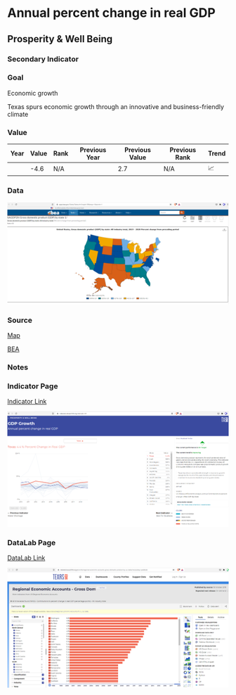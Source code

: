 # Annual percent change in real GDP

## Prosperity & Well Being

### Secondary Indicator

### **Goal**

Economic growth

Texas spurs economic growth through an innovative and business-friendly climate

### **Value**

| Year |  Value      | Rank     | Previous Year   | Previous Value | Previous Rank | Trend | 
| ----------- | ----------- | ----------- | ----------- | ----------- | ----------- | -----------|
|             |    -4.6      | N/A         |             |    2.7     | N/A         | 📈        | 

### Data

![sdsd](./data_dgp.PNG)


### Source

[Map](https://apps.bea.gov/iTable/iTable.cfm?reqid=99&step=1&acrdn=1)

[BEA](https://www.bea.gov/data/gdp/gdp-state)

### Notes



### Indicator Page

[Indicator Link](https://indicators.texas2036.org/indicator/28)

![d](./indicator_gdp.PNG)

### DataLab Page


[DataLab Link](https://datalab.texas2036.org/jlsrwmb/regional-economic-accounts-gross-domestic-product-by-us-states?accesskey=pdsbkzb)

![SDFSD](./datalab_gdp.PNG)

